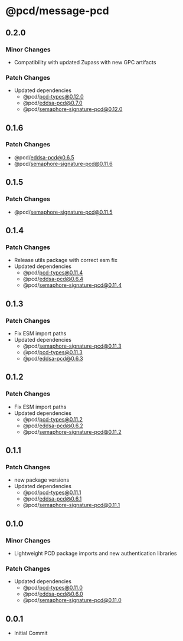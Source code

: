 # @pcd/message-pcd

## 0.2.0

### Minor Changes

- Compatibility with updated Zupass with new GPC artifacts

### Patch Changes

- Updated dependencies
  - @pcd/pcd-types@0.12.0
  - @pcd/eddsa-pcd@0.7.0
  - @pcd/semaphore-signature-pcd@0.12.0

## 0.1.6

### Patch Changes

- @pcd/eddsa-pcd@0.6.5
- @pcd/semaphore-signature-pcd@0.11.6

## 0.1.5

### Patch Changes

- @pcd/semaphore-signature-pcd@0.11.5

## 0.1.4

### Patch Changes

- Release utils package with correct esm fix
- Updated dependencies
  - @pcd/pcd-types@0.11.4
  - @pcd/eddsa-pcd@0.6.4
  - @pcd/semaphore-signature-pcd@0.11.4

## 0.1.3

### Patch Changes

- Fix ESM import paths
- Updated dependencies
  - @pcd/semaphore-signature-pcd@0.11.3
  - @pcd/pcd-types@0.11.3
  - @pcd/eddsa-pcd@0.6.3

## 0.1.2

### Patch Changes

- Fix ESM import paths
- Updated dependencies
  - @pcd/pcd-types@0.11.2
  - @pcd/eddsa-pcd@0.6.2
  - @pcd/semaphore-signature-pcd@0.11.2

## 0.1.1

### Patch Changes

- new package versions
- Updated dependencies
  - @pcd/pcd-types@0.11.1
  - @pcd/eddsa-pcd@0.6.1
  - @pcd/semaphore-signature-pcd@0.11.1

## 0.1.0

### Minor Changes

- Lightweight PCD package imports and new authentication libraries

### Patch Changes

- Updated dependencies
  - @pcd/pcd-types@0.11.0
  - @pcd/eddsa-pcd@0.6.0
  - @pcd/semaphore-signature-pcd@0.11.0

## 0.0.1

- Initial Commit
